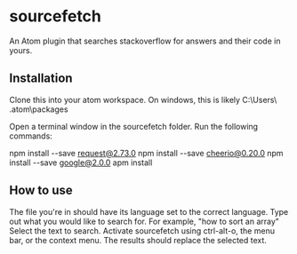 # sourcefetch
An Atom plugin that searches stackoverflow for answers and their code in yours.

## Installation

Clone this into your atom workspace. On windows, this is likely C:\Users\ <username> \.atom\packages

Open a terminal window in the sourcefetch folder.
Run the following commands:

npm install --save request@2.73.0
npm install --save cheerio@0.20.0
npm install --save google@2.0.0
apm install

## How to use

The file you're in should have its language set to the correct language.
Type out what you would like to search for. For example, "how to sort an array"
Select the text to search.
Activate sourcefetch using ctrl-alt-o, the menu bar, or the context menu.
The results should replace the selected text.

